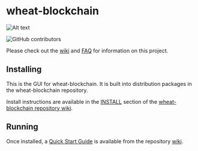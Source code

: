 # wheat-blockchain
![Alt text](https://wheat.top/img/wheat_logo.svg)

![GitHub contributors](https://img.shields.io/github/contributors/WheatNetwork/wheat-blockchain?logo=GitHub)

Please check out the [wiki](https://github.com/WheatNetwork/wheat-blockchain/wiki)
and [FAQ](https://github.com/WheatNetwork/wheat-blockchain/wiki/FAQ) for
information on this project.

## Installing

This is the GUI for wheat-blockchain. It is built into distribution packages in the wheat-blockchain repository.

Install instructions are available in the
[INSTALL](https://github.com/WheatNetwork/wheat-blockchain/wiki/INSTALL)
section of the
[wheat-blockchain repository wiki](https://github.com/WheatNetwork/wheat-blockchain/wiki).

## Running

Once installed, a
[Quick Start Guide](https://github.com/WheatNetwork/wheat-blockchain/wiki/Quick-Start-Guide)
is available from the repository
[wiki](https://github.com/WheatNetwork/wheat-blockchain/wiki).
